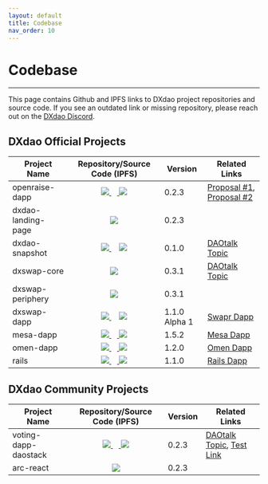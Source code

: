 ```yaml
---
layout: default
title: Codebase
nav_order: 10
---
```


# Codebase

___

This page contains Github and IPFS links to DXdao project repositories and source code. If you see an outdated link or missing repository, please reach out on the <a href="https://discord.gg/4QXEJQkvHH" target="_blank">DXdao Discord</a>.

## DXdao Official Projects

| Project Name | Repository/Source Code (IPFS) | Version | Related Links |
|--------------|:-------------------------------:|---------|---------------|
|openraise-dapp     | <a href="https://github.com/levelkdev/openraise-dapp" target="_blank"> <img src="https://lh4.googleusercontent.com/LLYSBp37wqUiXbYff3hR--498sN2duVVpnCtYY6IFS7wn0lQAT0g0q5BqsuaxQkwzPzMUUUan3g60-QQjYBDooxxe6Izivfgz52PjW52h-VIWUcCmUcTefdFUCf0VL_Ma73rMxwH"/> </a> ⠀<a href="https://gateway.ipfs.io/ipfs/QmUJKG2kjQYrsGmkyCR2NVcoif8nXRa8uCARoZWuoZuNxV" target="_blank"> <img src="https://lh3.googleusercontent.com/x8txwKpkkCf-0afIbQD1lnRX-8Jxk1wrqIN2ECsDwBIl2tCJR1EAc9x4owhfKaO8QWoJz-nqIIWkFttyDUbbBr8KD0ko1TXojj-0qe6UzsRtW7dYpB66-OpsK2X_IjcCUgt34YVC"/> </a> |0.2.3| <a href="https://alchemy.daostack.io/dao/0x519b70055af55a007110b4ff99b0ea33071c720a/proposal/0xc10a5bbf78e0013dae5d62b4b6dbb174be8cfc6c3e7c3a48869565349162a276" target="_blank">Proposal #1</a>, <a href="https://alchemy.daostack.io/dao/0x519b70055af55a007110b4ff99b0ea33071c720a/proposal/0xf3ace9e04caccd90316c344ba3bd32408498f1851a3db08bfbcf7b88181d6c47" target="_blank">Proposal #2</a>|
|dxdao-landing-page |<a href="https://github.com/pimato/dxdao-landing-page" target="_blank"> <img src="https://lh4.googleusercontent.com/LLYSBp37wqUiXbYff3hR--498sN2duVVpnCtYY6IFS7wn0lQAT0g0q5BqsuaxQkwzPzMUUUan3g60-QQjYBDooxxe6Izivfgz52PjW52h-VIWUcCmUcTefdFUCf0VL_Ma73rMxwH"/> </a>|0.2.3|   |
|dxdao-snapshot     | <a href="https://github.com/AugustoL/dxdao-snapshot" target="_blank"> <img src="https://lh4.googleusercontent.com/LLYSBp37wqUiXbYff3hR--498sN2duVVpnCtYY6IFS7wn0lQAT0g0q5BqsuaxQkwzPzMUUUan3g60-QQjYBDooxxe6Izivfgz52PjW52h-VIWUcCmUcTefdFUCf0VL_Ma73rMxwH"/> </a>⠀ <a href="https://gateway.pinata.cloud/ipfs/QmU9tEdECx9H4S7YcM7AUKGseRP7WSNeW56d1NcwC7jYMP/src/dxdao-snapshot-0.1.0" target="_blank"> <img src="https://lh3.googleusercontent.com/x8txwKpkkCf-0afIbQD1lnRX-8Jxk1wrqIN2ECsDwBIl2tCJR1EAc9x4owhfKaO8QWoJz-nqIIWkFttyDUbbBr8KD0ko1TXojj-0qe6UzsRtW7dYpB66-OpsK2X_IjcCUgt34YVC"/> </a> | 0.1.0 | <a href="https://daotalk.org/t/dxdao-snapshot-a-tool-for-monitoring/1429" target="_blank">DAOtalk Topic</a>    |
|dxswap-core        |<a href="https://github.com/levelkdev/dxswap-core" target="_blank"> <img src="https://lh4.googleusercontent.com/LLYSBp37wqUiXbYff3hR--498sN2duVVpnCtYY6IFS7wn0lQAT0g0q5BqsuaxQkwzPzMUUUan3g60-QQjYBDooxxe6Izivfgz52PjW52h-VIWUcCmUcTefdFUCf0VL_Ma73rMxwH"/> </a> | 0.3.1  | <a href="https://daotalk.org/t/uniswap-v2-s-path-to-sustainability-and-the-dxdao-forking-uniswap-v2/1317" target="_blank">DAOtalk Topic</a>|
|dxswap-periphery   | <a href="https://github.com/levelkdev/dxswap-periphery" target="_blank"> <img src="https://lh4.googleusercontent.com/LLYSBp37wqUiXbYff3hR--498sN2duVVpnCtYY6IFS7wn0lQAT0g0q5BqsuaxQkwzPzMUUUan3g60-QQjYBDooxxe6Izivfgz52PjW52h-VIWUcCmUcTefdFUCf0VL_Ma73rMxwH"/> </a> | 0.3.1 |   |
|dxswap-dapp        | <a href="https://github.com/levelkdev/dxswap-dapp" target="_blank"> <img src="https://lh4.googleusercontent.com/LLYSBp37wqUiXbYff3hR--498sN2duVVpnCtYY6IFS7wn0lQAT0g0q5BqsuaxQkwzPzMUUUan3g60-QQjYBDooxxe6Izivfgz52PjW52h-VIWUcCmUcTefdFUCf0VL_Ma73rMxwH"/> </a>⠀ <a href="https://gateway.ipfs.io/ipfs/QmZVVyQuX3QW6u9iQew66FeDEfchpEURaSPE5RJ6B5aS96/#/swap" target="_blank"> <img src="https://lh3.googleusercontent.com/x8txwKpkkCf-0afIbQD1lnRX-8Jxk1wrqIN2ECsDwBIl2tCJR1EAc9x4owhfKaO8QWoJz-nqIIWkFttyDUbbBr8KD0ko1TXojj-0qe6UzsRtW7dYpB66-OpsK2X_IjcCUgt34YVC"/> </a> | 1.1.0 Alpha 1 | <a href="https://swapr.eth.link/" target="_blank">Swapr Dapp</a> |
|mesa-dapp          | <a href="https://github.com/dOrgTech/dex-react" target="_blank"> <img src="https://lh4.googleusercontent.com/LLYSBp37wqUiXbYff3hR--498sN2duVVpnCtYY6IFS7wn0lQAT0g0q5BqsuaxQkwzPzMUUUan3g60-QQjYBDooxxe6Izivfgz52PjW52h-VIWUcCmUcTefdFUCf0VL_Ma73rMxwH"/> </a> ⠀<a href="https://gateway.ipfs.io/ipfs/QmWP3AHj4d9zWfbKxhHgF5tWKTQrgg8WQC24F8ew6cFiHV" target="_blank"> <img src="https://lh3.googleusercontent.com/x8txwKpkkCf-0afIbQD1lnRX-8Jxk1wrqIN2ECsDwBIl2tCJR1EAc9x4owhfKaO8QWoJz-nqIIWkFttyDUbbBr8KD0ko1TXojj-0qe6UzsRtW7dYpB66-OpsK2X_IjcCUgt34YVC"/> </a> | 1.5.2 | <a href="https://mesa.eth.link/" target="_blank">Mesa Dapp</a> |
|omen-dapp          | <a href="https://github.com/protofire/gnosis-conditional-exchange" target="_blank"> <img src="https://lh4.googleusercontent.com/LLYSBp37wqUiXbYff3hR--498sN2duVVpnCtYY6IFS7wn0lQAT0g0q5BqsuaxQkwzPzMUUUan3g60-QQjYBDooxxe6Izivfgz52PjW52h-VIWUcCmUcTefdFUCf0VL_Ma73rMxwH"/> </a> ⠀<a href="https://gateway.ipfs.io/ipfs/QmUqN9F8gbmgS933U2ubvrqWGCibNuVdG6FjQny8ywKJVp" target="_blank"> <img src="https://lh3.googleusercontent.com/x8txwKpkkCf-0afIbQD1lnRX-8Jxk1wrqIN2ECsDwBIl2tCJR1EAc9x4owhfKaO8QWoJz-nqIIWkFttyDUbbBr8KD0ko1TXojj-0qe6UzsRtW7dYpB66-OpsK2X_IjcCUgt34YVC"/> </a>  | 1.2.0 | <a href="https://omen.eth.link/" target="_blank">Omen Dapp</a>|
|rails              | <a href="https://github.com/luzzif/rails" target="_blank"> <img src="https://lh4.googleusercontent.com/LLYSBp37wqUiXbYff3hR--498sN2duVVpnCtYY6IFS7wn0lQAT0g0q5BqsuaxQkwzPzMUUUan3g60-QQjYBDooxxe6Izivfgz52PjW52h-VIWUcCmUcTefdFUCf0VL_Ma73rMxwH"/> </a> ⠀<a href="https://gateway.ipfs.io/ipfs/QmSzjFGSGmbm7anc6pJV5kCWESQcCAGBw6byTvcrW8UDdN" target="_blank"> <img src="https://lh3.googleusercontent.com/x8txwKpkkCf-0afIbQD1lnRX-8Jxk1wrqIN2ECsDwBIl2tCJR1EAc9x4owhfKaO8QWoJz-nqIIWkFttyDUbbBr8KD0ko1TXojj-0qe6UzsRtW7dYpB66-OpsK2X_IjcCUgt34YVC"/> </a> |1.1.0|<a href="https://rails.eth.link/" target="_blank">Rails Dapp</a>|

## DXdao Community Projects

| Project Name | Repository/Source Code (IPFS) | Version | Related Links |
|--------------|:-------------------------------:|---------|---------------|
|voting-dapp-daostack     | <a href="https://github.com/AugustoL/voting-dapp-daostack/tree/2d0c7e23f893fe733592c1401a801ec8007f3567" target="_blank"> <img src="https://lh4.googleusercontent.com/LLYSBp37wqUiXbYff3hR--498sN2duVVpnCtYY6IFS7wn0lQAT0g0q5BqsuaxQkwzPzMUUUan3g60-QQjYBDooxxe6Izivfgz52PjW52h-VIWUcCmUcTefdFUCf0VL_Ma73rMxwH"/> </a> ⠀<a href="https://gateway.pinata.cloud/ipfs/QmU9tEdECx9H4S7YcM7AUKGseRP7WSNeW56d1NcwC7jYMP/src/voting-dapp-daostack-2d0c7e23f893fe733592c1401a801ec8007f3567" target="_blank"> <img src="https://lh3.googleusercontent.com/x8txwKpkkCf-0afIbQD1lnRX-8Jxk1wrqIN2ECsDwBIl2tCJR1EAc9x4owhfKaO8QWoJz-nqIIWkFttyDUbbBr8KD0ko1TXojj-0qe6UzsRtW7dYpB66-OpsK2X_IjcCUgt34YVC"/> </a> |0.2.3| <a href="https://daotalk.org/t/presenting-voting-dapp-4-daostack-daos/1345" target="_blank">DAOtalk Topic</a>, <a href="http://vote.dxtest.eth.link/" target="_blank">Test Link</a>|
|arc-react |<a href="https://github.com/dOrgTech/arc.react" target="_blank"> <img src="https://lh4.googleusercontent.com/LLYSBp37wqUiXbYff3hR--498sN2duVVpnCtYY6IFS7wn0lQAT0g0q5BqsuaxQkwzPzMUUUan3g60-QQjYBDooxxe6Izivfgz52PjW52h-VIWUcCmUcTefdFUCf0VL_Ma73rMxwH"/> </a>|0.2.3|   |